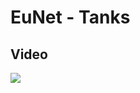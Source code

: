# EuNet - Tanks

## Video
[![](http://img.youtube.com/vi/COKdDbeEUUQ/0.jpg)](http://www.youtube.com/watch?v=COKdDbeEUUQ "")